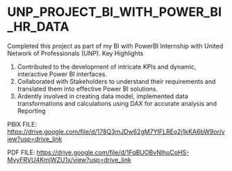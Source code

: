 # UNP_PROJECT_BI_WITH_POWER_BI_HR_DATA
Completed this project as part of my BI with PowerBI Internship with United Network of Professionals (UNP).
 Key Highlights 
 1. Contributed to the development of intricate KPIs and dynamic, interactive Power BI interfaces.
 2. Collaborated with Stakeholders to understand their requirements and translated them into effective Power BI solutions.
 3. Ardently involved in creating data model, implemented data transformations and calculations using DAX for accurate analysis and Reporting

PBIX FILE: https://drive.google.com/file/d/178Q3mJDw62gM7YIFLREo2j1kKA6bW9or/view?usp=drive_link

PDF FILE: https://drive.google.com/file/d/1FqBUOBvNlhuCoHS-MvyFRVU4KmjWZU1x/view?usp=drive_link
